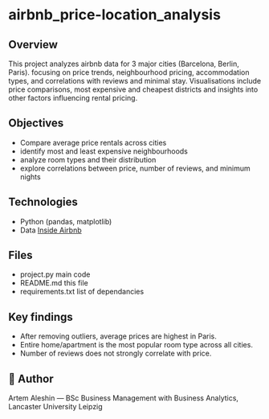 # airbnb_price-location_analysis

## Overview
This project analyzes airbnb data for 3 major cities (Barcelona, Berlin, Paris). focusing on price trends, neighbourhood pricing, accommodation types, and correlations with reviews and minimal stay. Visualisations include price comparisons, most expensive and cheapest districts and insights into other factors influencing rental pricing.

## Objectives
- Compare average price rentals across cities
- identify most and least expensive neighbourhoods
- analyze room types and their distribution
- explore correlations between price, number of reviews, and minimum nights

## Technologies
- Python (pandas, matplotlib)
- Data [Inside Airbnb](http://insideairbnb.com/get-the-data.html)

## Files
- project.py main code
- README.md this file
- requirements.txt list of dependancies

## Key findings
- After removing outliers, average prices are highest in Paris.
- Entire home/apartment is the most popular room type across all cities.
- Number of reviews does not strongly correlate with price.

## 🧠 Author
Artem Aleshin — BSc Business Management with Business Analytics, Lancaster University Leipzig
